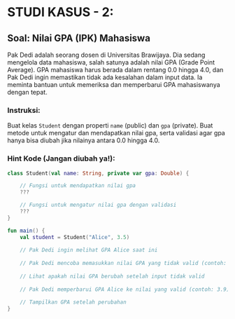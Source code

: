
# STUDI KASUS - 2:

## Soal: Nilai GPA (IPK) Mahasiswa

Pak Dedi adalah seorang dosen di Universitas Brawijaya. Dia sedang mengelola data mahasiswa, salah satunya adalah nilai GPA (Grade Point Average). GPA mahasiswa harus berada dalam rentang 0.0 hingga 4.0, dan Pak Dedi ingin memastikan tidak ada kesalahan dalam input data. Ia meminta bantuan untuk memeriksa dan memperbarui GPA mahasiswanya dengan tepat.

### Instruksi: 
Buat kelas `Student` dengan properti `name` (public) dan `gpa` (private). Buat metode untuk mengatur dan mendapatkan nilai gpa, serta validasi agar gpa hanya bisa diubah jika nilainya antara 0.0 hingga 4.0.

### Hint Kode (Jangan diubah ya!):
```kotlin
class Student(val name: String, private var gpa: Double) {

    // Fungsi untuk mendapatkan nilai gpa
    ???

    // Fungsi untuk mengatur nilai gpa dengan validasi
    ???
}

fun main() {
    val student = Student("Alice", 3.5)
    
    // Pak Dedi ingin melihat GPA Alice saat ini
    
    // Pak Dedi mencoba memasukkan nilai GPA yang tidak valid (contoh: 5.0)
    
    // Lihat apakah nilai GPA berubah setelah input tidak valid
    
    // Pak Dedi memperbarui GPA Alice ke nilai yang valid (contoh: 3.9)
    
    // Tampilkan GPA setelah perubahan
}
```

